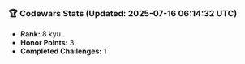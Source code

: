 ### 🏆 Codewars Stats (Updated: 2025-07-16 06:14:32 UTC)

- **Rank:** 8 kyu
- **Honor Points:** 3
- **Completed Challenges:** 1
